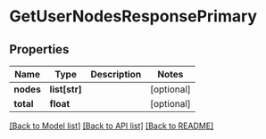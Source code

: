 # GetUserNodesResponsePrimary

## Properties
Name | Type | Description | Notes
------------ | ------------- | ------------- | -------------
**nodes** | **list[str]** |  | [optional] 
**total** | **float** |  | [optional] 

[[Back to Model list]](../README.md#documentation-for-models) [[Back to API list]](../README.md#documentation-for-api-endpoints) [[Back to README]](../README.md)

